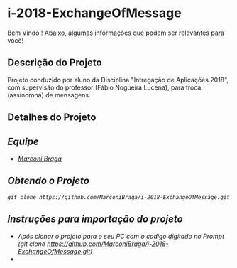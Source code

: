 # i-2018-ExchangeOfMessage

Bem Vindo!!  Abaixo, algumas informações que podem ser relevantes para você!  

## Descrição do Projeto
  
  Projeto conduzido por aluno da Disciplina "Intregação de Aplicações 2018", com supervisão do professor (Fábio Nogueira Lucena), para troca (assíncrona) de mensagens.

## Detalhes do Projeto
  <em andamento>	
 
## Equipe

 - [Marconi Braga](https://github.com/MarconiBraga)

## Obtendo o Projeto

`git clone https://github.com/MarconiBraga/i-2018-ExchangeOfMessage.git`  

## Instruções para importação do projeto

 - Após clonar o projeto para o seu PC com o codigo digitado no Prompt (git clone https://github.com/MarconiBraga/i-2018-ExchangeOfMessage.git)
 - <em andamento>	